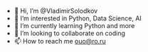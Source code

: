 - 👋 Hi, I’m @VladimirSolodkov
- 👀 I’m interested in Python, Data Science, AI
- 🌱 I’m currently learning Python and more
- 💞️ I’m looking to collaborate on coding 
- 📫 How to reach me ouo@ro.ru

<!---
VladimirSolodkov/VladimirSolodkov is a ✨ special ✨ repository because its `README.md` (this file) appears on your GitHub profile.
You can click the Preview link to take a look at your changes.
--->
